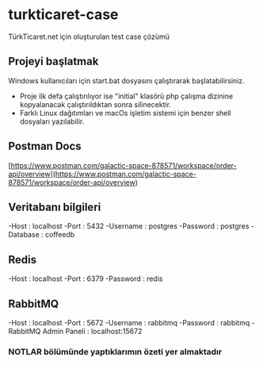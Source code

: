 # turkticaret-case
TürkTicaret.net için oluşturulan test case çözümü

## Projeyi başlatmak
Windows kullanıcıları için start.bat dosyasını çalıştırarak başlatabilirsiniz.

- Proje ilk defa çalıştırılıyor ise "initial" klasörü php çalışma dizinine kopyalanacak çalıştırıldıktan sonra silinecektir.
- Farklı Linux dağıtımları ve macOs işletim sistemi için benzer shell dosyaları yazılabilir.

## Postman Docs
[https://www.postman.com/galactic-space-878571/workspace/order-api/overview](https://www.postman.com/galactic-space-878571/workspace/order-api/overview)

## Veritabanı bilgileri
-Host : localhost 
-Port : 5432 
-Username : postgres 
-Password : postgres 
-Database : coffeedb 

## Redis 
-Host : localhost 
-Port : 6379 
-Password : redis 

## RabbitMQ
-Host : localhost 
-Port : 5672 
-Username : rabbitmq 
-Password : rabbitmq 
-RabbitMQ Admin Paneli : localhost:15672 

### NOTLAR bölümünde yaptıklarımın özeti yer almaktadır